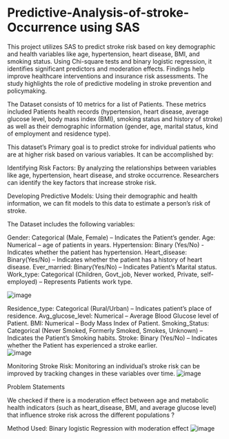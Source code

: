 # Predictive-Analysis-of-stroke-Occurrence using SAS
This project utilizes SAS to predict stroke risk based on key demographic and health variables like age, hypertension, heart disease, BMI, and smoking status. Using Chi-square tests and binary logistic regression, it identifies significant predictors and moderation effects. Findings help improve healthcare interventions and insurance risk assessments. The study highlights the role of predictive modeling in stroke prevention and policymaking.

The Dataset consists of 10 metrics for a list of Patients. These metrics included Patients health records (hypertension, heart disease, average glucose level, body mass index (BMI), smoking status and history of stroke) as well as their demographic information (gender, age, marital status, kind of employment and residence type).

This dataset’s Primary goal is to predict stroke for individual patients who are at higher risk based on various variables. It can be accomplished by:

Identifying Risk Factors: By analyzing the relationships between variables like age, hypertension, heart disease, and stroke occurrence. Researchers can identify the key factors that increase stroke risk.

Developing Predictive Models: Using their demographic and health information, we can fit models to this data to estimate a person’s risk of stroke.

The Dataset includes the following variables:

Gender: Categorical (Male, Female) – Indicates the Patient’s gender.
Age: Numerical – age of patients in years.
Hypertension: Binary (Yes/No) - Indicates whether the patient has hypertension.
Heart_disease: Binary(Yes/No) – Indicates whether the patient has a history of heart disease.
Ever_married: Binary(Yes/No) – Indicates Patient’s Marital status.
Work_type: Categorical (Children, Govt_job, Never worked, Private, self-employed) – Represents Patients work type.

![image](https://github.com/user-attachments/assets/8e8a82cd-f4ed-4630-972a-e642614685be)

Residence_type:  Categorical (Rural/Urban) – Indicates patient’s place of residence.
Avg_glucose_level: Numerical – Average Blood Glucose level of Patient.
BMI: Numerical – Body Mass Index of Patient.
Smoking_Status: Categorical (Never Smoked, Formerly Smoked, Smokes, Unknown) – Indicates the Patient’s Smoking habits.
Stroke: Binary (Yes/No) – Indicates whether the Patient has experienced a stroke earlier.  
![image](https://github.com/user-attachments/assets/b0aad80c-2673-4024-896d-c01860196a5b)



Monitoring Stroke Risk: Monitoring an individual’s stroke risk can be improved by tracking changes in these variables over time.
![image](https://github.com/user-attachments/assets/3527c8f1-ef32-480d-a7ac-84eb0f8d355e)

Problem Statements

We checked if there is a moderation effect between age and metabolic health indicators (such as heart_disease, BMI, and average glucose level) that influence stroke risk across the different populations ? 

Method Used: Binary logistic Regression with moderation effect
![image](https://github.com/user-attachments/assets/4723bea3-da92-4dc0-b1b0-11e4f161d255)
